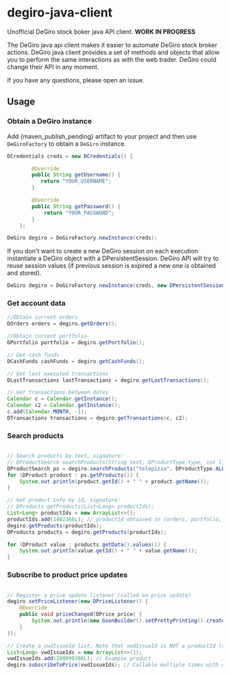 # degiro-java-client

Unofficial DeGiro stock boker java API client.
**WORK IN PROGRESS**

The DeGiro java api client makes it easier to automate DeGiro stock broker actions. DeGiro java client provides a set of methods and objects that allow you to perform the same interactions as with the web trader. DeGiro could change their API in any moment. 

If you have any questions, please open an issue.

## Usage

### Obtain a DeGiro instance
Add {maven_publish_pending} artifact to your project and then use ```DeGiroFactory``` to obtain a ```DeGiro``` instance.

```java
DCredentials creds = new DCredentials() {

        @Override
        public String getUsername() {
           return "YOUR_USERNAME";
        }

        @Override
        public String getPassword() {
            return "YOUR_PASSWORD";
        }
    };

DeGiro degiro = DeGiroFactory.newInstance(creds);
```
If you don't want to create a new DeGiro session on each execution instantiate a DeGiro object with a DPersistentSession. DeGiro API will try to reuse session values (if previous session is expired a new one is obtained and stored).

```java
DeGiro degiro = DeGiroFactory.newInstance(creds, new DPersistentSession("/path/to/session.json"));
```

### Get account data

```java
//Obtain current orders
DOrders orders = degiro.getOrders();

//Obtain current portfolio
DPortfolio portfolio = degiro.getPortfolio();

// Get cash funds
DCashFunds cashFunds = degiro.getCashFunds();

// Get last executed transactions
DLastTransactions lastTransactions = degiro.getLastTransactions();

// Get transactions between dates 
Calendar c = Calendar.getInstance();
Calendar c2 = Calendar.getInstance();
c.add(Calendar.MONTH, -1);
DTransactions transactions = degiro.getTransactions(c, c2);
```
### Search products

```java

// Search products by text, signature:
// DProductSearch searchProducts(String text, DProductType type, int limit, int offset);
DProductSearch ps = degiro.searchProducts("telepizza", DProductType.ALL, 10, 0);
for (DProduct product : ps.getProducts()) {
    System.out.println(product.getId() + " " + product.getName());
}

// Get product info by id, signature:
// DProducts getProducts(List<Long> productIds);
List<Long> productIds = new ArrayList<>();
productIds.add(1482366L); // productId obtained in (orders, portfolio, transactions, searchProducts....)
degiro.getProducts(productIds);
DProducts products = degiro.getProducts(productIds);

for (DProduct value : products.getData().values()) {
    System.out.println(value.getId() + " " + value.getName());
}

```

### Subscribe to product price updates

```java

// Register a price update listener (called on price update)
degiro.setPriceListener(new DPriceListener() {
    @Override
    public void priceChanged(DPrice price) {
        System.out.println(new GsonBuilder().setPrettyPrinting().create().toJson(price));
    }
});

// Create a vwdIssueId list. Note that vwdIssueId is NOT a productId (vwdIssueId is a DProduct field).
List<Long> vwdIssueIds = new ArrayList<>(1);
vwdIssueIds.add(280099308L); // Example product
degiro.subscribeToPrice(vwdIssueIds); // Callable multiple times with different products. 

```


